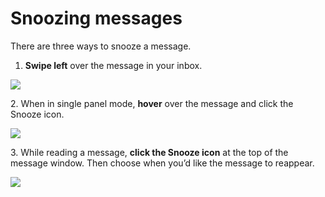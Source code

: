 <div id="container">

# Snoozing messages

There are three ways to snooze a message.

1. **Swipe left** over the message in your inbox.

**![](https://support.nylas.com/hc/en-us/article_attachments/208403908/snooze_-_swipe_left.gif)**

2. When in single panel mode, **hover** over the message and click the Snooze icon. 

![](https://support.nylas.com/hc/en-us/article_attachments/208405228/snooze_from_inbox_click.png)

3\. While reading a message, **click the Snooze icon** at the top of the message window. Then choose when you’d like the message to reappear.

![](https://support.nylas.com/hc/en-us/article_attachments/208405288/snooze_from_message.png)

</div>
